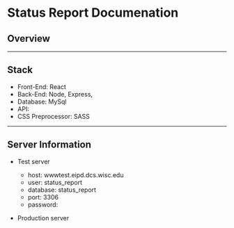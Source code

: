# Status Report Documenation

## Overview

---

## Stack

- Front-End: React
- Back-End: Node, Express,
- Database: MySql
- API:
- CSS Preprocessor: SASS

---

## Server Information

- Test server

  - host: wwwtest.eipd.dcs.wisc.edu
  - user: status_report
  - database: status_report
  - port: 3306
  - password:

- Production server

